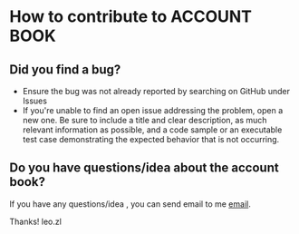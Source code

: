 # How to contribute to ACCOUNT BOOK

## Did you find a bug?

* Ensure the bug was not already reported by searching on GitHub under Issues
* If you're unable to find an open issue addressing the problem, open a new one. Be sure to include a title and clear description, as much relevant information as possible, and a code sample or an executable test case demonstrating the expected behavior that is not occurring.


## Do you have questions/idea about the account book?

If you have any questions/idea , you can send  email to me [email](zhong.leo.z.l@gmail.com).


Thanks!
leo.zl

